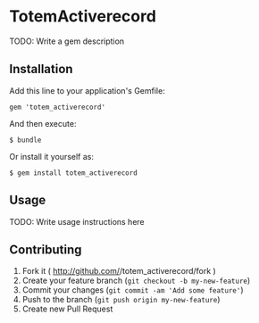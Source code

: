 # TotemActiverecord

TODO: Write a gem description

## Installation

Add this line to your application's Gemfile:

    gem 'totem_activerecord'

And then execute:

    $ bundle

Or install it yourself as:

    $ gem install totem_activerecord

## Usage

TODO: Write usage instructions here

## Contributing

1. Fork it ( http://github.com/<my-github-username>/totem_activerecord/fork )
2. Create your feature branch (`git checkout -b my-new-feature`)
3. Commit your changes (`git commit -am 'Add some feature'`)
4. Push to the branch (`git push origin my-new-feature`)
5. Create new Pull Request
